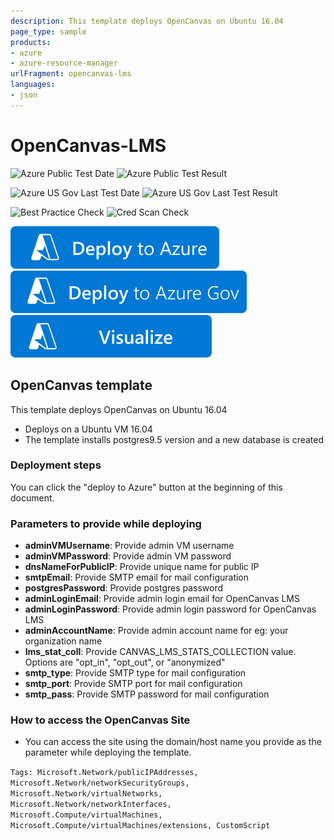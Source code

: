 ```yaml
---
description: This template deploys OpenCanvas on Ubuntu 16.04
page_type: sample
products:
- azure
- azure-resource-manager
urlFragment: opencanvas-lms
languages:
- json
---
```

# OpenCanvas-LMS

![Azure Public Test Date](https://azurequickstartsservice.blob.core.windows.net/badges/application-workloads/opencanvas/opencanvas-lms/PublicLastTestDate.svg)
![Azure Public Test Result](https://azurequickstartsservice.blob.core.windows.net/badges/application-workloads/opencanvas/opencanvas-lms/PublicDeployment.svg)

![Azure US Gov Last Test Date](https://azurequickstartsservice.blob.core.windows.net/badges/application-workloads/opencanvas/opencanvas-lms/FairfaxLastTestDate.svg)
![Azure US Gov Last Test Result](https://azurequickstartsservice.blob.core.windows.net/badges/application-workloads/opencanvas/opencanvas-lms/FairfaxDeployment.svg)

![Best Practice Check](https://azurequickstartsservice.blob.core.windows.net/badges/application-workloads/opencanvas/opencanvas-lms/BestPracticeResult.svg)
![Cred Scan Check](https://azurequickstartsservice.blob.core.windows.net/badges/application-workloads/opencanvas/opencanvas-lms/CredScanResult.svg)

[![Deploy To Azure](https://raw.githubusercontent.com/Azure/azure-quickstart-templates/master/1-CONTRIBUTION-GUIDE/images/deploytoazure.svg?sanitize=true)](https://portal.azure.com/#create/Microsoft.Template/uri/https%3A%2F%2Fraw.githubusercontent.com%2FAzure%2Fazure-quickstart-templates%2Fmaster%2Fapplication-workloads%2Fopencanvas%2Fopencanvas-lms%2Fazuredeploy.json)
[![Deploy To Azure US Gov](https://raw.githubusercontent.com/Azure/azure-quickstart-templates/master/1-CONTRIBUTION-GUIDE/images/deploytoazuregov.svg?sanitize=true)](https://portal.azure.us/#create/Microsoft.Template/uri/https%3A%2F%2Fraw.githubusercontent.com%2FAzure%2Fazure-quickstart-templates%2Fmaster%2Fapplication-workloads%2Fopencanvas%2Fopencanvas-lms%2Fazuredeploy.json)
[![Visualize](https://raw.githubusercontent.com/Azure/azure-quickstart-templates/master/1-CONTRIBUTION-GUIDE/images/visualizebutton.svg?sanitize=true)](http://armviz.io/#/?load=https%3A%2F%2Fraw.githubusercontent.com%2FAzure%2Fazure-quickstart-templates%2Fmaster%2Fapplication-workloads%2Fopencanvas%2Fopencanvas-lms%2Fazuredeploy.json)

## OpenCanvas template

This template deploys OpenCanvas on Ubuntu 16.04
* Deploys on a Ubuntu VM 16.04
* The template installs postgres9.5 version and a new database is created

### Deployment steps

You can click the "deploy to Azure" button at the beginning of this document.

### Parameters to provide while deploying

+ **adminVMUsername**: Provide admin VM username
+ **adminVMPassword**: Provide admin VM password
+ **dnsNameForPublicIP**: Provide unique name for public IP
+ **smtpEmail**: Provide SMTP email for mail configuration
+ **postgresPassword**: Provide postgres password
+ **adminLoginEmail**: Provide admin login email for OpenCanvas LMS
+ **adminLoginPassword**: Provide admin login password for OpenCanvas LMS
+ **adminAccountName**: Provide admin account name for eg: your organization name
+ **lms_stat_coll**: Provide CANVAS_LMS_STATS_COLLECTION value. Options are "opt_in", "opt_out", or "anonymized"
+ **smtp_type**: Provide SMTP type for mail configuration
+ **smtp_port**: Provide SMTP port for mail configuration
+ **smtp_pass**: Provide SMTP password for mail configuration

### How to access the OpenCanvas Site
* You can access the site using the domain/host name you provide as the parameter while deploying the template.

`Tags: Microsoft.Network/publicIPAddresses, Microsoft.Network/networkSecurityGroups, Microsoft.Network/virtualNetworks, Microsoft.Network/networkInterfaces, Microsoft.Compute/virtualMachines, Microsoft.Compute/virtualMachines/extensions, CustomScript`
